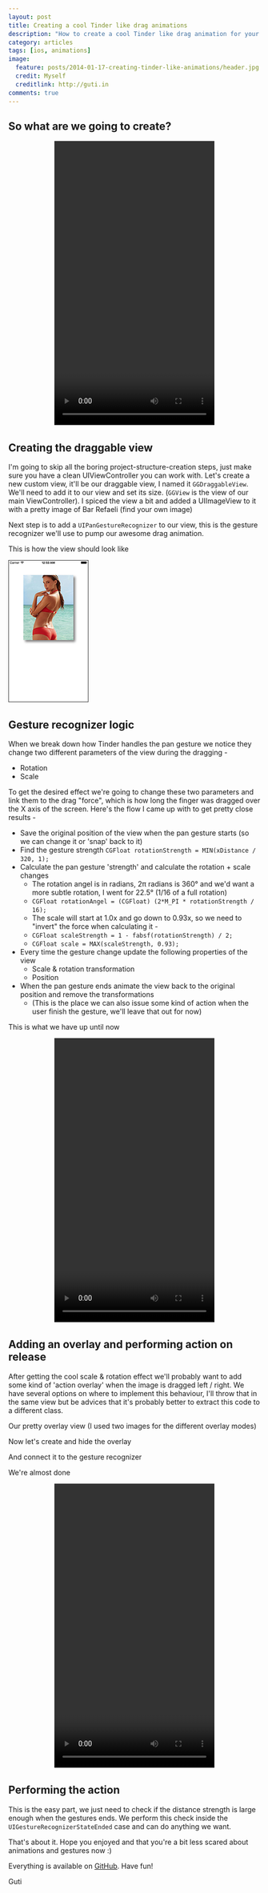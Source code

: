 ```yaml
---
layout: post
title: Creating a cool Tinder like drag animations
description: "How to create a cool Tinder like drag animation for your views"
category: articles
tags: [ios, animations]
image:
  feature: posts/2014-01-17-creating-tinder-like-animations/header.jpg
  credit: Myself
  creditlink: http://guti.in
comments: true
---
```


## So what are we going to create?

<div style="text-align: center">
<video width="320" height="568" controls><source src="/materials/videos/2014-01-17-creating-tinder-like-animations/almost_done.mp4" type="video/mp4"></video>
</div>

## Creating the draggable view

I'm going to skip all the boring project-structure-creation steps, just make sure you have a clean UIViewController you can work with.
Let's create a new custom view, it'll be our draggable view, I named it `GGDraggableView`. We'll need to add it to our view and set its size. (`GGView` is the view of our main ViewController).
I spiced the view a bit and added a UIImageView to it with a pretty image of Bar Refaeli (find your own image)

<script src="https://gist.github.com/ngutman/8481990.js"></script>

Next step is to add a `UIPanGestureRecognizer` to our view, this is the gesture recognizer we'll use to pump our awesome drag animation.

<script src="https://gist.github.com/ngutman/8482226.js"></script>

This is how the view should look like

<div class="text-center">
    <a href="/images/posts/2014-01-17-creating-tinder-like-animations/1_pretty.png" class="fancybox" title="Pretty view controller">
        <img class="center" src="/images/posts/2014-01-17-creating-tinder-like-animations/1_pretty_320x200.png" alt="Pretty view controller">
    </a>
</div>

## Gesture recognizer logic

When we break down how Tinder handles the pan gesture we notice they change two different parameters of the view during the dragging -

* Rotation
* Scale

To get the desired effect we're going to change these two parameters and link them to the drag "force", which is how long the finger was dragged over the X axis of the screen.
Here's the flow I came up with to get pretty close results -

* Save the original position of the view when the pan gesture starts (so we can change it or 'snap' back to it)
* Find the gesture strength `CGFloat rotationStrength = MIN(xDistance / 320, 1);`
* Calculate the pan gesture 'strength' and calculate the rotation + scale changes
    * The rotation angel is in radians, 2π radians is 360° and we'd want a more subtle rotation, I went for 22.5° (1/16 of a full rotation)
    * `CGFloat rotationAngel = (CGFloat) (2*M_PI * rotationStrength / 16);`
    * The scale will start at 1.0x and go down to 0.93x, so we need to "invert" the force when calculating it -
    * `CGFloat scaleStrength = 1 - fabsf(rotationStrength) / 2;`
    * `CGFloat scale = MAX(scaleStrength, 0.93);`
* Every time the gesture change update the following properties of the view
    * Scale & rotation transformation
    * Position
* When the pan gesture ends animate the view back to the original position and remove the transformations
    * (This is the place we can also issue some kind of action when the user finish the gesture, we'll leave that out for now)

<script src="https://gist.github.com/ngutman/8483077.js"></script>

This is what we have up until now

<div style="text-align: center">
<video width="320" height="568" controls><source src="/materials/videos/2014-01-17-creating-tinder-like-animations/1_first.mp4" type="video/mp4"></video>
</div>

## Adding an overlay and performing action on release
After getting the cool scale & rotation effect we'll probably want to add some kind of 'action overlay' when the image is dragged left / right.
We have several options on where to implement this behaviour, I'll throw that in the same view but be advices that it's probably better to extract this code to a different class.

Our pretty overlay view (I used two images for the different overlay modes)

<script src="https://gist.github.com/ngutman/8483671.js"></script>

<script src="https://gist.github.com/ngutman/8483664.js"></script>

Now let's create and hide the overlay

<script src="https://gist.github.com/ngutman/8483692.js"></script>

And connect it to the gesture recognizer

<script src="https://gist.github.com/ngutman/8483704.js"></script>

We're almost done

<div style="text-align: center">
<video width="320" height="568" controls><source src="/materials/videos/2014-01-17-creating-tinder-like-animations/almost_done.mp4" type="video/mp4"></video>
</div>

## Performing the action

This is the easy part, we just need to check if the distance strength is large enough when the gestures ends.
We perform this check inside the `UIGestureRecognizerStateEnded` case and can do anything we want.

That's about it. Hope you enjoyed and that you're a bit less scared about animations and gestures now :)

Everything is available on [GitHub](https://github.com/ngutman/TinderLikeAnimations). Have fun!

Guti